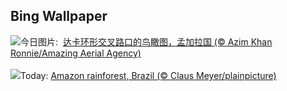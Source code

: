 ## Bing Wallpaper
![](https://www.bing.com/th?id=OHR.DhakaBangladesh_ZH-CN6777866162_UHD.jpg&w=1000)今日图片: &nbsp;[达卡环形交叉路口的鸟瞰图，孟加拉国 (© Azim Khan Ronnie/Amazing Aerial Agency)](https://www.bing.com/th?id=OHR.DhakaBangladesh_ZH-CN6777866162_UHD.jpg)
<br><br/>
![](https://www.bing.com/th?id=OHR.BrazilRainforest_EN-US0704211658_UHD.jpg&w=1000)Today: [Amazon rainforest, Brazil (© Claus Meyer/plainpicture)](https://www.bing.com/th?id=OHR.BrazilRainforest_EN-US0704211658_UHD.jpg)
<br><br/>
